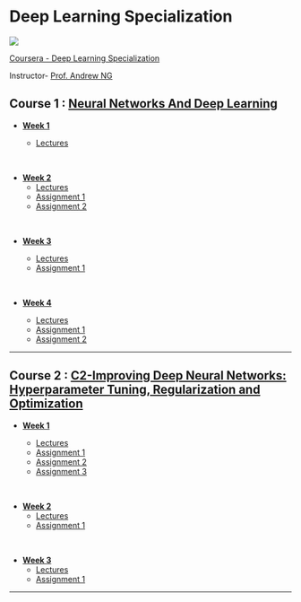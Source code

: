 # Deep Learning Specialization


![](https://github.com/greyhatguy007/deep-learning-specialization/blob/main/resources/head_master.png)

[Coursera - Deep Learning Specialization](https://www.coursera.org/specializations/deep-learning)

Instructor- [Prof. Andrew NG](https://www.andrewng.org/)


## Course 1 : [Neural Networks And Deep Learning](https://github.com/greyhatguy007/deep-learning-specialization/tree/main/C1-NeuralNetworksAndDeepLearning)

- [<b> Week 1 </b> ](https://github.com/greyhatguy007/deep-learning-specialization/tree/main/C1-NeuralNetworksAndDeepLearning/week1/)
 
    - [Lectures](https://github.com/greyhatguy007/deep-learning-specialization/tree/main/C1-NeuralNetworksAndDeepLearning/week1/lectures)
 
 <br/>

- [<b> Week 2 </b> ](https://github.com/greyhatguy007/deep-learning-specialization/tree/main/C1-NeuralNetworksAndDeepLearning/week2/)
    - [Lectures](https://github.com/greyhatguy007/deep-learning-specialization/tree/main/C1-NeuralNetworksAndDeepLearning/week2/lectures)
    - [Assignment 1](https://github.com/greyhatguy007/deep-learning-specialization/tree/main/C1-NeuralNetworksAndDeepLearning/week2/W2A1)
    - [Assignment 2](https://github.com/greyhatguy007/deep-learning-specialization/tree/main/C1-NeuralNetworksAndDeepLearning/week2/W2A2)

<br/>

- [<b> Week 3 </b> ](https://github.com/greyhatguy007/deep-learning-specialization/tree/main/C1-NeuralNetworksAndDeepLearning/week3/)

    - [Lectures](https://github.com/greyhatguy007/deep-learning-specialization/tree/main/C1-NeuralNetworksAndDeepLearning/week3/lectures)
    - [Assignment 1](https://github.com/greyhatguy007/deep-learning-specialization/tree/main/C1-NeuralNetworksAndDeepLearning/week3/W3A1)

<br/>

- [<b> Week 4 </b> ](https://github.com/greyhatguy007/deep-learning-specialization/tree/main/C1-NeuralNetworksAndDeepLearning/week4/)

    - [Lectures](https://github.com/greyhatguy007/deep-learning-specialization/tree/main/C1-NeuralNetworksAndDeepLearning/week4/lectures)
    - [Assignment 1](https://github.com/greyhatguy007/deep-learning-specialization/tree/main/C1-NeuralNetworksAndDeepLearning/week4/W4A1)
    - [Assignment 2](https://github.com/greyhatguy007/deep-learning-specialization/tree/main/C1-NeuralNetworksAndDeepLearning/week4/W4A2)

<hr/>

## Course 2 : [C2-Improving Deep Neural Networks: Hyperparameter Tuning, Regularization and Optimization](https://github.com/greyhatguy007/deep-learning-specialization/tree/main/C2-Improving%20Deep%20Neural%20Networks:%20Hyperparameter%20Tuning%2C%20Regularization%20and%20Optimization)

- [<b> Week 1</b>](https://github.com/greyhatguy007/deep-learning-specialization/tree/main/C2-Improving%20Deep%20Neural%20Networks:%20Hyperparameter%20Tuning%2C%20Regularization%20and%20Optimization/week1)

    - [Lectures](https://github.com/greyhatguy007/deep-learning-specialization/tree/main/C2-Improving%20Deep%20Neural%20Networks:%20Hyperparameter%20Tuning%2C%20Regularization%20and%20Optimization/week1/lectures)
    - [Assignment 1](https://github.com/greyhatguy007/deep-learning-specialization/tree/main/C2-Improving%20Deep%20Neural%20Networks:%20Hyperparameter%20Tuning%2C%20Regularization%20and%20Optimization/week1/programming%20assignments/W1A1)
    - [Assignment 2](https://github.com/greyhatguy007/deep-learning-specialization/tree/main/C2-Improving%20Deep%20Neural%20Networks:%20Hyperparameter%20Tuning%2C%20Regularization%20and%20Optimization/week1/programming%20assignments/W1A2)
    - [Assignment 3](https://github.com/greyhatguy007/deep-learning-specialization/tree/main/C2-Improving%20Deep%20Neural%20Networks:%20Hyperparameter%20Tuning%2C%20Regularization%20and%20Optimization/week1/programming%20assignments/W1A3)

<br/>

- [<b> Week 2</b>](https://github.com/greyhatguy007/deep-learning-specialization/tree/main/C2-Improving%20Deep%20Neural%20Networks:%20Hyperparameter%20Tuning%2C%20Regularization%20and%20Optimization/week2)
    - [Lectures](https://github.com/greyhatguy007/deep-learning-specialization/tree/main/C2-Improving%20Deep%20Neural%20Networks:%20Hyperparameter%20Tuning%2C%20Regularization%20and%20Optimization/week2/lectures)
    - [Assignment 1](https://github.com/greyhatguy007/deep-learning-specialization/tree/main/C2-Improving%20Deep%20Neural%20Networks:%20Hyperparameter%20Tuning%2C%20Regularization%20and%20Optimization/week2/lectures)

<br/>

- [<b> Week 3</b>](https://github.com/greyhatguy007/deep-learning-specialization/tree/main/C2-Improving%20Deep%20Neural%20Networks:%20Hyperparameter%20Tuning%2C%20Regularization%20and%20Optimization/week3)
    - [Lectures](https://github.com/greyhatguy007/deep-learning-specialization/tree/main/C2-Improving%20Deep%20Neural%20Networks:%20Hyperparameter%20Tuning%2C%20Regularization%20and%20Optimization/week3/lectures)
    - [Assignment 1](https://github.com/greyhatguy007/deep-learning-specialization/tree/main/C2-Improving%20Deep%20Neural%20Networks:%20Hyperparameter%20Tuning%2C%20Regularization%20and%20Optimization/week3/programming%20assignments/W3A1)

<hr/>

